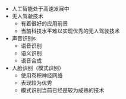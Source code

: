 - 人工智能处于高速发展中
- 无人驾驶技术
  - 有着很好的应用前景
  - 当前科技水平难以实现优秀的无人驾驶技术
- 声音识别s
  - 语音识别
  - 语义识别
  - 语音合成
- 人脸识别（模式识别）
  - 使用卷积神经网络
  - 表现较为优秀
  - 模式识别当前已经是较为成熟的技术